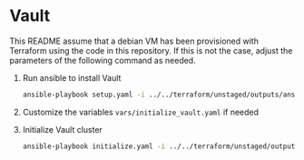 # Vault

This README assume that a debian VM has been provisioned with Terraform using the code in this repository. If this is not the case, adjust the parameters of the following command as needed.

1. Run ansible to install Vault

   ```sh
   ansible-playbook setup.yaml -i ../../terraform/unstaged/outputs/ansible_inventory --u debian
   ```

1. Customize the variables `vars/initialize_vault.yaml` if needed
1. Initialize Vault cluster
   ```sh
   ansible-playbook initialize.yaml -i ../../terraform/unstaged/outputs/ansible_inventory --u debian --extra-vars "@secrets.yaml"
   ```
